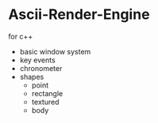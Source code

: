 # Ascii-Render-Engine
for c++
* basic window system
* key events
* chronometer
* shapes
  * point
  * rectangle
  * textured
  * body
